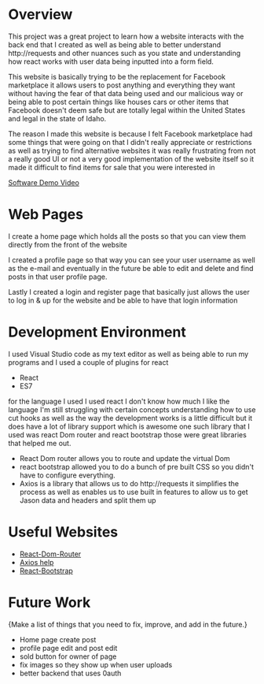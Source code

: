 # Overview
This project was a great project to learn how a website interacts with the back end that I created as well as being able to better understand http://requests and other nuances such as you state and understanding how react works with user data being inputted into a form field.

This website is basically trying to be the replacement for Facebook marketplace it allows users to post anything and everything they want without having the fear of that data being used and our malicious way or being able to post certain things like houses cars or other items that Facebook doesn't deem safe but are totally legal within the United States and legal in the state of Idaho.

The reason I made this website is because I felt Facebook marketplace had some things that were going on that I didn't really appreciate or restrictions as well as trying to find alternative websites it was really frustrating from not a really good UI or not a very good implementation of the website itself so it made it difficult to find items for sale that you were interested in


[Software Demo Video](https://youtu.be/vkZIXNUYlh4)

# Web Pages

I create a home page which holds all the posts so that you can view them directly from the front of the website

I created a profile page so that way you can see your user username as well as the e-mail and eventually in the future be able to edit and delete and find posts in that user profile page.

Lastly I created a login and register page that basically just allows the user to log in & up for the website and be able to have that login information


# Development Environment

I used Visual Studio code as my text editor as well as being able to run my programs and I used a couple of plugins for react

* React
* ES7

for the language I used I used react I don't know how much I like the language I'm still struggling with certain concepts understanding how to use cut hooks as well as the way the development works is a little difficult but it does have a lot of library support which is awesome one such library that I used was react Dom router and react bootstrap those were great libraries that helped me out.

* React Dom router allows you to route and update the virtual Dom
* react bootstrap allowed you to do a bunch of pre built CSS so you didn't have to configure everything.
* Axios is a library that allows us to do http://requests it simplifies the process as well as enables us to use built in features to allow us to get Jason data and headers and split them up


# Useful Websites

* [React-Dom-Router](https://reactrouter.com/en/main)
* [Axios help](https://www.geeksforgeeks.org/axios-in-react-a-guide-for-beginners/)
* [React-Bootstrap](https://react-bootstrap.netlify.app/)

# Future Work

{Make a list of things that you need to fix, improve, and add in the future.}
* Home page create post
* profile page edit and post edit
* sold button for owner of page
* fix images so they show up when user uploads
* better backend that uses 0auth